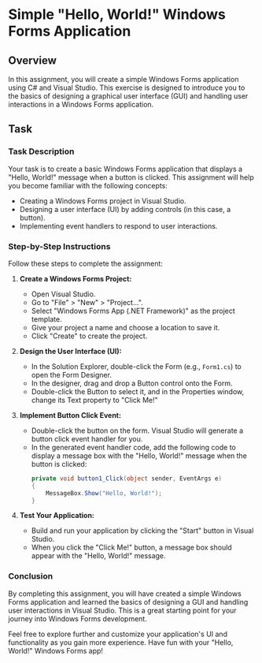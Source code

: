 # Simple "Hello, World!" Windows Forms Application

## Overview

In this assignment, you will create a simple Windows Forms application using C# and Visual Studio. This exercise is designed to introduce you to the basics of designing a graphical user interface (GUI) and handling user interactions in a Windows Forms application.

## Task

### Task Description

Your task is to create a basic Windows Forms application that displays a "Hello, World!" message when a button is clicked. This assignment will help you become familiar with the following concepts:

- Creating a Windows Forms project in Visual Studio.
- Designing a user interface (UI) by adding controls (in this case, a button).
- Implementing event handlers to respond to user interactions.

### Step-by-Step Instructions

Follow these steps to complete the assignment:

1. **Create a Windows Forms Project:**
   - Open Visual Studio.
   - Go to "File" > "New" > "Project...".
   - Select "Windows Forms App (.NET Framework)" as the project template.
   - Give your project a name and choose a location to save it.
   - Click "Create" to create the project.

2. **Design the User Interface (UI):**
   - In the Solution Explorer, double-click the Form (e.g., `Form1.cs`) to open the Form Designer.
   - In the designer, drag and drop a Button control onto the Form.
   - Double-click the Button to select it, and in the Properties window, change its Text property to "Click Me!"

3. **Implement Button Click Event:**
   - Double-click the button on the form. Visual Studio will generate a button click event handler for you.
   - In the generated event handler code, add the following code to display a message box with the "Hello, World!" message when the button is clicked:
     ```csharp
     private void button1_Click(object sender, EventArgs e)
     {
         MessageBox.Show("Hello, World!");
     }
     ```

4. **Test Your Application:**
   - Build and run your application by clicking the "Start" button in Visual Studio.
   - When you click the "Click Me!" button, a message box should appear with the "Hello, World!" message.

### Conclusion

By completing this assignment, you will have created a simple Windows Forms application and learned the basics of designing a GUI and handling user interactions in Visual Studio. This is a great starting point for your journey into Windows Forms development.

Feel free to explore further and customize your application's UI and functionality as you gain more experience. Have fun with your "Hello, World!" Windows Forms app!
